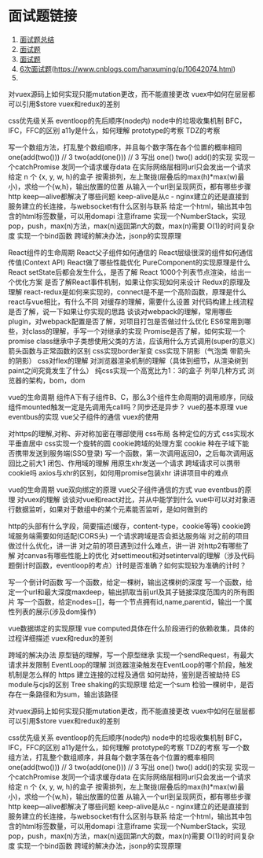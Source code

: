 # 面试题链接
1. [面试题总结](https://www.jianshu.com/p/c141d9d85de6)
2. [面试题](https://blog.csdn.net/m0_37828249/article/details/105215326)
3. [面试题](https://blog.csdn.net/m0_37828249/article/details/104976153)
4. [6次面试题](https://www.kanzhun.com/jiaocheng/451973.html)(https://www.cnblogs.com/hanxuming/p/10642074.html)
5. []()

对vuex源码上如何实现只能mutation更改，而不能直接更改
vuex中如何在层层都可以引用$store
vuex和redux的差别

css优先级关系
eventloop的先后顺序(node内)
node中的垃圾收集机制
BFC，IFC，FFC的区别
a11y是什么，如何理解
prototype的考察
TDZ的考察

写一个数组方法，打乱整个数组顺序，并且每个数字落在各个位置的概率相同
one(add(two())) // 3 two(add(one())) // 3 写出 one() two() add()的实现
实现一个catchPromise 发同一个请求缓存data 在实际网络层相同url只会发出一个请求
给定 n 个 {x, y, w, h}的盒子 按需排列，左上聚拢(层叠后的max(h)*max(w)最小)，求给一个{w,h}，输出放置的位置
从输入一个url到呈现网页，都有哪些步骤
http keep—alive都解决了哪些问题 keep-alive是从c - nginx建立的还是直接到服务建立的长连接，与websocket有什么区别与联系
给定一个html，输出其中包含的html标签数量，可以用domapi 注意iframe
实现一个NumberStack，实现pop，push，max(n)方法，max(n)返回第n大的数，max(n)需要 O(1)的时间复杂度
实现一个bind函数
跨域的解决办法，jsonp的实现原理

React组件的生命周期
React父子组件如何通信的
React层级很深的组件如何通信传值(Context API)
React做了哪些性能优化 PureComponent的实现原理是什么
React setState后都会发生什么，是否了解
React 1000个列表节点渲染，给出一个优化方案
是否了解React事件机制，如果让你实现如何来设计
Redux的原理及理解
react-redux是如何来实现的，connect是不是一个高阶函数，原理是什么
react与vue相比，有什么不同
对缓存的理解，需要什么设置
对代码构建上线流程是否了解，说一下如果让你实现的思路
谈谈对webpack的理解，常用哪些plugin，对webpack配置是否了解，对项目打包是否做过什么优化
ES6常用到哪些，对class的理解，手写一个对继承的实现
Promise是否了解，如何实现一个promise
class继承中子类想使用父类的方法，应该用什么方式调用(super的意义)
箭头函数与正常函数的区别
css实现border渐变
css实现下阴影（气泡类 带箭头的阴影）
css对flex的理解
对浏览器渲染机制的理解（具体到细节，从渲染树到paint之间究竟发生了什么）
纯css实现一个高宽比为1：3的盒子 列举几种方式
浏览器的架构，bom，dom


vue的生命周期
组件A下有子组件B、C，那么3个组件生命周期的调用顺序，同级组件mounted触发一定是先调用先call吗？同步还是异步？
vue的基本原理
vue eventbus的实现
vue父子组件的通信
vuex的使用

对https的理解,对称、非对称加密在哪部使用
css布局 各种定位的方式
css实现水平垂直居中
css实现一个旋转的圆
cookie跨域的处理方案
cookie 种在子域下能否携带发送到服务端(SSO登录)
写一个函数，第一次调用返回0，之后每次调用返回比之前大1
闭包、作用域的理解
用原生xhr发送一个请求
跨域请求可以携带cookie吗
axios与xhr的区别，如何用promise包装xhr
讲讲项目中的难点

vue的生命周期
vue双向绑定的原理
vue父子组件通信的方式
vue eventbus的原理
对vuex的理解
谈谈对vue和react对比，并从中能学到什么
vue中可以对对象进行数据监听，如果对于数组中的某个元素能否监听，是如何做到的

http的头部有什么字段，简要描述(缓存，content-type，cookie等等)
cookie跨域服务端需要如何适配(CORS头)
一个请求跨域是否会抵达服务端
对之前的项目做过什么优化，讲一讲
对之前的项目遇到过什么难点，讲一讲
对http2有哪些了解
对canvas有哪些性能上的优化
对settimeout和对setinterval的理解（涉及代码题倒计时函数，eventloop的考点）计时是否准确？如何实现较为准确的计时？

写一个倒计时函数
写一个函数，给定一棵树，输出这棵树的深度
写一个函数，给定一个url和最大深度maxdeep，输出抓取当前url及其子链接深度范围内的所有图片
写一个函数，给定nodes=[]，每一个节点拥有id,name,parentid，输出一个属性列表的展示(涉及dom操作)


vue数据绑定的实现原理
vue computed具体在什么阶段进行的依赖收集，具体的过程详细描述
vuex和redux的差别

跨域的解决办法
原型链的理解，写一个原型继承
实现一个sendRequest，有最大请求并发限制
EventLoop的理解
浏览器渲染触发在EventLoop的哪个阶段，触发机制是怎么样的
https 建立连接的过程及通信 如何劫持，鉴别是否被劫持
ES module与cjs的区别
Tree shaking的实现原理
给定一个sum 检验一棵树中，是否存在一条路径和为sum，输出该路径

对vuex源码上如何实现只能mutation更改，而不能直接更改
vuex中如何在层层都可以引用$store
vuex和redux的差别

css优先级关系
eventloop的先后顺序(node内)
node中的垃圾收集机制
BFC，IFC，FFC的区别
a11y是什么，如何理解
prototype的考察
TDZ的考察
写一个数组方法，打乱整个数组顺序，并且每个数字落在各个位置的概率相同
one(add(two())) // 3 two(add(one())) // 3 写出 one() two() add()的实现
实现一个catchPromise 发同一个请求缓存data 在实际网络层相同url只会发出一个请求
给定 n 个 {x, y, w, h}的盒子 按需排列，左上聚拢(层叠后的max(h)*max(w)最小)，求给一个{w,h}，输出放置的位置
从输入一个url到呈现网页，都有哪些步骤
http keep—alive都解决了哪些问题 keep-alive是从c - nginx建立的还是直接到服务建立的长连接，与websocket有什么区别与联系
给定一个html，输出其中包含的html标签数量，可以用domapi 注意iframe
实现一个NumberStack，实现pop，push，max(n)方法，max(n)返回第n大的数，max(n)需要 O(1)的时间复杂度
实现一个bind函数
跨域的解决办法，jsonp的实现原理